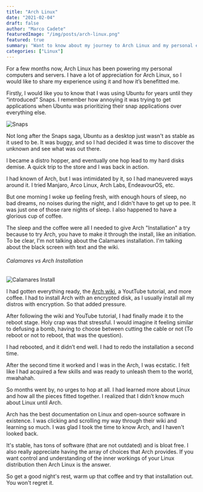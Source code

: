 ```yaml
---
title: "Arch Linux"
date: "2021-02-04"
draft: false
author: "Marco Cadete"
featuredImage: "/img/posts/arch-linux.png"
featured: true
summary: "Want to know about my journey to Arch Linux and my personal experience with Arch."
categories: ["Linux"]
---
```


For a few months now, Arch Linux has been powering my personal computers and servers. I have a lot of appreciation for Arch Linux, so I would like to share my experience using it and how it’s benefitted me.  

Firstly, I would like you to know that I was using Ubuntu for years until they “introduced” Snaps. I remember how annoying it was trying to get applications when Ubuntu was prioritizing their snap applications over everything else.  


![Snaps](/img/posts/snaps.png)

Not long after the Snaps saga, Ubuntu as a desktop just wasn't as stable as it used to be.
 It was buggy, and so I had decided it was time to discover the unknown and see what was out there.  

I became a distro hopper, and eventually one hop lead to my hard disks demise. A quick trip to the store and I was back in action.  

I had known of Arch, but I was intimidated by it, so I had maneuvered ways around it. I tried Manjaro, Arco Linux, Arch Labs, EndeavourOS, etc.  

But one morning I woke up feeling fresh, with enough hours of sleep, no bad dreams, no noises during the night, and I didn't have to get up to pee. It was just one of those rare nights of sleep. I also happened to have a glorious cup of coffee.  

The sleep and the coffee were all I needed to give Arch "Installation" a try because to try Arch, you have to make it through the install, like an initiation. To be clear, I'm not talking about the Calamares installation. I'm talking about the black screen with text and the wiki.  


###### Calamares vs Arch Installation
![Calamares Install](/img/posts/calamares-vs-arch_install.png "Calamares vs Arch Installation")

I had gotten everything ready, the [Arch wiki](https://wiki.archlinux.org/), a YoutTube tutorial, and more coffee. I had to install Arch with an encrypted disk, as I usually install all my distros with encryption. So that added pressure.  

After following the wiki and YouTube tutorial, I had finally made it to the reboot stage. Holy crap was that stressful. I would imagine it feeling similar to defusing a bomb, having to choose between cutting the cable or not (To reboot or not to reboot, that was the question).  

I had rebooted, and it didn’t end well. I had to redo the installation a second time.  

After the second time it worked and I was in the Arch, I was ecstatic. I felt like I had acquired a few skills and was ready to unleash them to the world, mwahahah.  

So months went by, no urges to hop at all. I had learned more about Linux and how all the pieces fitted together. I realized that I didn’t know much about Linux until Arch.  

Arch has the best documentation on Linux and open-source software in existence. I was clicking and scrolling my way through their wiki and learning so much. I was glad I took the time to know Arch, and I haven't looked back.  

It's stable, has tons of software (that are not outdated) and is bloat free. I also really appreciate having the array of choices that Arch provides. If you want control and understanding of the inner workings of your Linux distribution then Arch Linux is the answer.

So get a good night's rest, warm up that coffee and try that installation out. You won't regret it.
